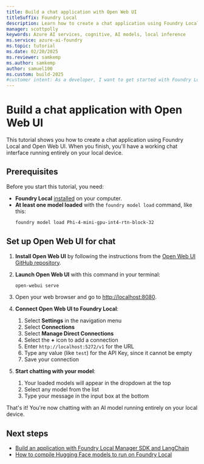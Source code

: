 ```yaml
---
title: Build a chat application with Open Web UI
titleSuffix: Foundry Local
description: Learn how to create a chat application using Foundry Local and Open Web UI
manager: scottpolly
keywords: Azure AI services, cognitive, AI models, local inference
ms.service: azure-ai-foundry
ms.topic: tutorial
ms.date: 02/20/2025
ms.reviewer: samkemp
ms.author: samkemp
author: samuel100
ms.custom: build-2025
#customer intent: As a developer, I want to get started with Foundry Local so that I can run AI models locally.
---
```


# Build a chat application with Open Web UI

This tutorial shows you how to create a chat application using Foundry Local and Open Web UI. When you finish, you'll have a working chat interface running entirely on your local device.

## Prerequisites

Before you start this tutorial, you need:

- **Foundry Local** [installed](../get-started.md) on your computer.
- **At least one model loaded** with the `foundry model load` command, like this:
  ```bash
  foundry model load Phi-4-mini-gpu-int4-rtn-block-32
  ```

## Set up Open Web UI for chat

1. **Install Open Web UI** by following the instructions from the [Open Web UI GitHub repository](https://github.com/open-webui/open-webui).

2. **Launch Open Web UI** with this command in your terminal:

   ```bash
   open-webui serve
   ```

3. Open your web browser and go to [http://localhost:8080](http://localhost:8080).

4. **Connect Open Web UI to Foundry Local**:

   1. Select **Settings** in the navigation menu
   2. Select **Connections**
   3. Select **Manage Direct Connections**
   4. Select the **+** icon to add a connection
   5. Enter `http://localhost:5272/v1` for the URL
   6. Type any value (like `test`) for the API Key, since it cannot be empty
   7. Save your connection

5. **Start chatting with your model**:
   1. Your loaded models will appear in the dropdown at the top
   2. Select any model from the list
   3. Type your message in the input box at the bottom

That's it! You're now chatting with an AI model running entirely on your local device.

## Next steps

- [Build an application with Foundry Local Manager SDK and LangChain](use-langchain-with-foundry-local.md)
- [How to compile Hugging Face models to run on Foundry Local](../how-to/how-to-compile-hugging-face-models.md)
